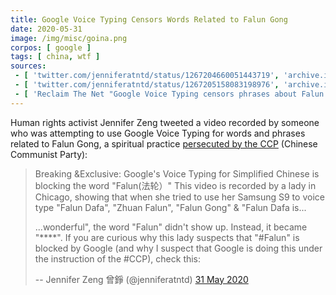 ```yaml
---
title: Google Voice Typing Censors Words Related to Falun Gong
date: 2020-05-31
image: /img/misc/goina.png
corpos: [ google ]
tags: [ china, wtf ]
sources:
 - [ 'twitter.com/jenniferatntd/status/1267204660051443719', 'archive.is/Up0Zf' ]
 - [ 'twitter.com/jenniferatntd/status/1267205158083198976', 'archive.is/wR0Bh' ]
 - [ 'Reclaim The Net "Google Voice Typing censors phrases about Falun Gong, a practice persecuted by the Chinese Communist Party" by Tom Parker (31 May 2020)', 'reclaimthenet.org/google-voice-typing-blocking-falun-gong-ccp/' ]
---
```


Human rights activist Jennifer Zeng tweeted a video recorded by someone who was
attempting to use Google Voice Typing for words and phrases related
to Falun Gong, a spiritual practice [persecuted by the
CCP](https://faluninfo.net/violent-suppression-of-100-million-people/) (Chinese
Communist Party):

> Breaking &Exclusive: Google's Voice Typing for Simplified Chinese is blocking
> the word "Falun(法轮）" This video is recorded by a lady in Chicago, showing
> that when she tried to use her Samsung S9 to voice type "Falun Dafa", "Zhuan
> Falun", "Falun Gong" & "Falun Dafa is...
>
> ...wonderful", the word "Falun" didn't show up. Instead, it became "****".
> If you are curious why this lady suspects that "#Falun" is blocked by Google
> (and why I suspect that Google is doing this under the instruction of the
> #CCP), check this:
>
> -- Jennifer Zeng 曾錚 (@jenniferatntd) [31 May 2020](https://archive.is/wR0Bh)
